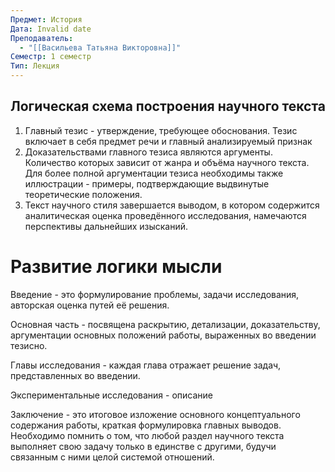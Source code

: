 ```yaml
---
Предмет: История
Дата: Invalid date
Преподаватель:
  - "[[Васильева Татьяна Викторовна]]"
Семестр: 1 семестр
Тип: Лекция
---
```

  

## Логическая схема построения научного текста

1. Главный тезис - утверждение, требующее обоснования. Тезис включает в себя предмет речи и главный анализируемый признак
2. Доказательствами главного тезиса являются аргументы. Количество которых зависит от жанра и объёма научного текста. Для более полной аргументации тезиса необходимы также иллюстрации - примеры, подтверждающие выдвинутые теоретические положения.
3. Текст научного стиля завершается выводом, в котором содержится аналитическая оценка проведённого исследования, намечаются перспективы дальнейших изысканий.

# Развитие логики мысли

Введение - это формулирование проблемы, задачи исследования, авторская оценка путей её решения.

Основная часть - посвящена раскрытию, детализации, доказательству, аргументации основных положений работы, выраженных во введении тезисно.

Главы исследования - каждая глава отражает решение задач, представленных во введении.

Экспериментальные исследования - описание

Заключение - это итоговое изложение основного концептуального содержания работы, краткая формулировка главных выводов. Необходимо помнить о том, что любой раздел научного текста выполняет свою задачу только в единстве с другими, будучи связанным с ними целой системой отношений.